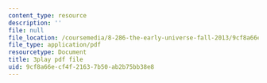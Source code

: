 ```yaml
---
content_type: resource
description: ''
file: null
file_location: /coursemedia/8-286-the-early-universe-fall-2013/9cf8a66ecf4f21637b50ab2b75bb38e8_-yIKKST-_Mw.pdf
file_type: application/pdf
resourcetype: Document
title: 3play pdf file
uid: 9cf8a66e-cf4f-2163-7b50-ab2b75bb38e8
---
```


